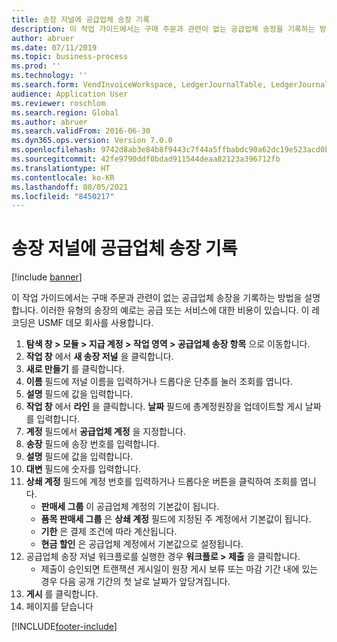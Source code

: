 ```yaml
---
title: 송장 저널에 공급업체 송장 기록
description: 이 작업 가이드에서는 구매 주문과 관련이 없는 공급업체 송장을 기록하는 방법을 설명합니다.
author: abruer
ms.date: 07/11/2019
ms.topic: business-process
ms.prod: ''
ms.technology: ''
ms.search.form: VendInvoiceWorkspace, LedgerJournalTable, LedgerJournalTransVendInvoice
audience: Application User
ms.reviewer: roschlom
ms.search.region: Global
ms.author: abruer
ms.search.validFrom: 2016-06-30
ms.dyn365.ops.version: Version 7.0.0
ms.openlocfilehash: 9742d8ab3e84b8f9443c7f44a5ffbabdc90a62dc19e523acd0b3b2ffa0c75880
ms.sourcegitcommit: 42fe9790ddf0bdad911544deaa82123a396712fb
ms.translationtype: HT
ms.contentlocale: ko-KR
ms.lasthandoff: 08/05/2021
ms.locfileid: "8450217"
---
```

# <a name="record-a-vendor-invoice-in-the-invoice-journal"></a>송장 저널에 공급업체 송장 기록

[!include [banner](../../includes/banner.md)]

이 작업 가이드에서는 구매 주문과 관련이 없는 공급업체 송장을 기록하는 방법을 설명합니다. 이러한 유형의 송장의 예로는 공급 또는 서비스에 대한 비용이 있습니다.  이 레코딩은 USMF 데모 회사를 사용합니다.

1. **탐색 창 > 모듈 > 지급 계정 > 작업 영역 > 공급업체 송장 항목** 으로 이동합니다.
2. **작업 창** 에서 **새 송장 저널** 을 클릭합니다.
3. **새로 만들기** 를 클릭합니다.
4. **이름** 필드에 저널 이름을 입력하거나 드롭다운 단추를 눌러 조회를 엽니다.
5. **설명** 필드에 값을 입력합니다.
6. **작업 창** 에서 **라인** 을 클릭합니다. **날짜** 필드에 총계정원장을 업데이트할 게시 날짜를 입력합니다.  
7. **계정** 필드에서 **공급업체 계정** 을 지정합니다.
8. **송장** 필드에 송장 번호를 입력합니다.
9. **설명** 필드에 값을 입력합니다.
10. **대변** 필드에 숫자를 입력합니다.
11. **상쇄 계정** 필드에 계정 번호를 입력하거나 드롭다운 버튼을 클릭하여 조회를 엽니다.
    * **판매세 그룹** 이 공급업체 계정의 기본값이 됩니다.  
    * **품목 판매세 그룹** 은 **상쇄 계정** 필드에 지정된 주 계정에서 기본값이 됩니다.  
    * **기한** 은 결제 조건에 따라 계산됩니다.  
    * **현금 할인** 은 공급업체 계정에서 기본값으로 설정됩니다.
12. 공급업체 송장 저널 워크플로를 실행한 경우 **워크플로 > 제출** 을 클릭합니다.
    * 제출이 승인되면 트랜잭션 게시일이 원장 게시 보류 또는 마감 기간 내에 있는 경우 다음 공개 기간의 첫 날로 날짜가 앞당겨집니다.
12. **게시** 를 클릭합니다.
13. 페이지를 닫습니다



[!INCLUDE[footer-include](../../../includes/footer-banner.md)]
